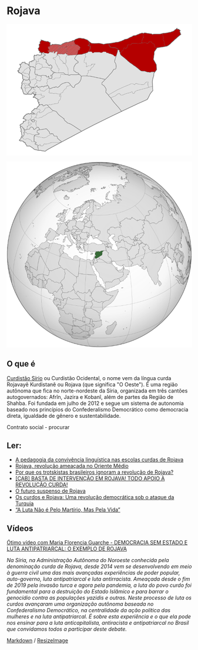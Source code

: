 # Rojava

![Mapa de Rojava](https://github.com/sheilagomes/diario-de-estudos/blob/main/Rojava/Rojava.svg)

![Mapa da Síria no mundo](https://github.com/sheilagomes/diario-de-estudos/blob/main/Rojava/Siria.svg)

## O que é

[Curdistão Sírio](https://pt.wikipedia.org/wiki/Curdist%C3%A3o_s%C3%ADrio) ou Curdistão Ocidental, o nome vem da língua curda Rojavayê Kurdistanê ou Rojava (que significa "O Oeste"). É uma região autônoma que fica no norte-nordeste da Síria, organizada em três cantões autogovernados: Afrîn, Jazira e Kobanî, além de partes da Região de Shahba. Foi fundada em julho de 2012 e segue um sistema de autonomia baseado nos princípios do Confederalismo Democrático como democracia direta, igualdade de gênero e sustentabilidade.

Contrato social - procurar

## Ler:
* [A pedagogia da convivência linguística nas escolas curdas de Rojava](https://revistaperiferias.org/materia/pedagogia-da-convivencia-nas-escolas-curdas-rojava/)
* [Rojava, revolução ameaçada no Oriente Médio](https://outraspalavras.net/outrasmidias/rojava-revolucao-ameacada-no-oriente-medio/)
* [Por que os trotskistas brasileiros ignoram a revolução de Rojava?](https://esquerdaonline.com.br/2020/09/10/porque-os-trotskistas-brasileiros-ignoram-a-revolucao-de-rojava/)
* [[CAB] BASTA DE INTERVENÇÃO EM ROJAVA! TODO APOIO À REVOLUÇÃO CURDA!](https://anarquismopr.org/tag/revolucao-de-rojava/)
* [O futuro suspenso de Rojava](https://diplomatique.org.br/o-futuro-suspenso-de-rojava/)
* [Os curdos e Rojava: Uma revolução democrática sob o ataque da Turquia](https://www.cartamaior.com.br/?/Editoria/Pelo-Mundo/Os-curdos-e-Rojava-Uma-revolucao-democratica-sob-o-ataque-da-Turquia/6/45473)
* [“A Luta Não é Pelo Martírio, Mas Pela Vida”](https://crimethinc.com/2020/02/20/a-luta-nao-e-pelo-martirio-mas-pela-vida-um-debate-critico-sobre-a-luta-armada-com-a-guerrilha-anarquista-em-rojava)

## Vídeos
[Ótimo vídeo com Maria Florencia Guarche - DEMOCRACIA SEM ESTADO E LUTA ANTIPATRIARCAL: O EXEMPLO DE ROJAVA](https://youtu.be/NRZrmgBbsio)

*Na Síria, na Administração Autônoma do Noroeste conhecida pela denominação curda de Rojava, desde 2014 vem se  desenvolvendo em meio à guerra civil uma das mais avançadas experiências de poder popular, auto-governo, luta antipatriarcal e luta antirracista. 
Ameaçada desde o fim de 2019 pela invasão turca e agora pela pandemia, a luta do povo curdo foi fundamental para a destruição do Estado Islâmico e para barrar o genocídio contra as populações yazidis e outras. Neste processo de luta os curdos avançaram uma organização autônoma baseada no Confederalismo Democrático, na centralidade da ação política das mulheres e na luta antipatriarcal.
É sobre esta experiência e o que ela pode nos ensinar para a luta anticapitalista, antiracista e antipatriarcal no Brasil que convidamos todos a participar deste debate.*

[Markdown](https://guides.github.com/features/mastering-markdown/) / [ResizeImage](https://resizeimage.net/)